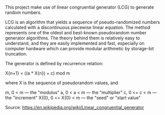 This project make use of linear congruential generator (LCG) to generate random numbers.

LCG is an algorithm that yields a sequence of pseudo-randomized numbers calculated with a discontinuous piecewise linear equation. The method represents one of the oldest and best-known pseudorandom number generator algorithms. The theory behind them is relatively easy to understand, and they are easily implemented and fast, especially on computer hardware which can provide modular arithmetic by storage-bit truncation.

The generator is defined by recurrence relation:

X{n+1} = ((a * X{n}) + c) mod m

where X is the sequence of pseudorandom values, and

m, 0 < m  — the "modulus"
a, 0 < a < m — the "multiplier"
c, 0 <= c < m — the "increment"
X{0}, 0 <= X{0} < m — the "seed" or "start value"

Source: https://en.wikipedia.org/wiki/Linear_congruential_generator
